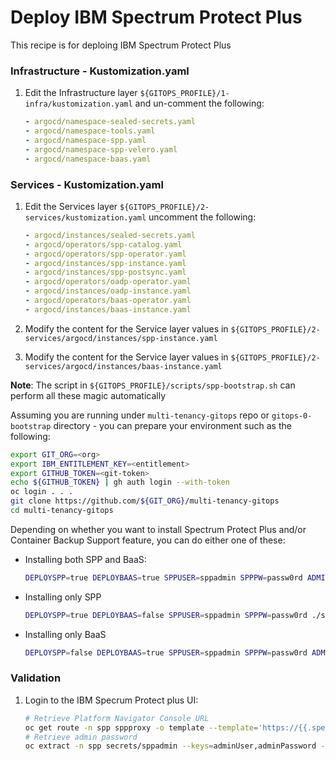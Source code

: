 # Deploy IBM Spectrum Protect Plus 

This recipe is for deploing IBM Spectrum Protect Plus

### Infrastructure - Kustomization.yaml
1. Edit the Infrastructure layer `${GITOPS_PROFILE}/1-infra/kustomization.yaml` and un-comment the following:
    ```yaml
    - argocd/namespace-sealed-secrets.yaml
    - argocd/namespace-tools.yaml
    - argocd/namespace-spp.yaml
    - argocd/namespace-spp-velero.yaml
    - argocd/namespace-baas.yaml
    ```
### Services - Kustomization.yaml

1. Edit the Services layer `${GITOPS_PROFILE}/2-services/kustomization.yaml` uncomment the following:
    ```yaml
    - argocd/instances/sealed-secrets.yaml
    - argocd/operators/spp-catalog.yaml
    - argocd/operators/spp-operator.yaml
    - argocd/instances/spp-instance.yaml
    - argocd/instances/spp-postsync.yaml
    - argocd/operators/oadp-operator.yaml
    - argocd/instances/oadp-instance.yaml
    - argocd/operators/baas-operator.yaml
    - argocd/instances/baas-instance.yaml
    ```

1. Modify the content for the Service layer values in `${GITOPS_PROFILE}/2-services/argocd/instances/spp-instance.yaml`

2. Modify the content for the Service layer values in `${GITOPS_PROFILE}/2-services/argocd/instances/baas-instance.yaml`

**Note**: The script in `${GITOPS_PROFILE}/scripts/spp-bootstrap.sh` can perform all these magic automatically

Assuming you are running under `multi-tenancy-gitops` repo or `gitops-0-bootstrap` directory - you can prepare your environment such as the following:

```bash
export GIT_ORG=<org>
export IBM_ENTITLEMENT_KEY=<entitlement>
export GITHUB_TOKEN=<git-token>
echo ${GITHUB_TOKEN} | gh auth login --with-token
oc login . . .
git clone https://github.com/${GIT_ORG}/multi-tenancy-gitops
cd multi-tenancy-gitops
```

Depending on whether you want to install Spectrum Protect Plus and/or Container Backup Support feature, you can do either one of these:

- Installing both SPP and BaaS:

    ``` bash
    DEPLOYSPP=true DEPLOYBAAS=true SPPUSER=sppadmin SPPPW=passw0rd ADMINUSER=baasadmin ADMINPW=passw0rd ./script/spp-bootstrap.sh
    ```

- Installing only SPP

    ``` bash
    DEPLOYSPP=true DEPLOYBAAS=false SPPUSER=sppadmin SPPPW=passw0rd ./script/spp-bootstrap.sh
    ```

- Installing only BaaS

    ``` bash
    DEPLOYSPP=false DEPLOYBAAS=true SPPUSER=sppadmin SPPPW=passw0rd ADMINUSER=baasadmin ADMINPW=passw0rd SPPFQDN="ibmspp.apps.sppserver.domain.com" ./script/spp-bootstrap.sh
    ```

### Validation
1.  Login to the IBM Specrum Protect plus UI: 
    ```bash
    # Retrieve Platform Navigator Console URL
    oc get route -n spp sppproxy -o template --template='https://{{.spec.host}}'
    # Retrieve admin password
    oc extract -n spp secrets/sppadmin --keys=adminUser,adminPassword --to=-
    ```
